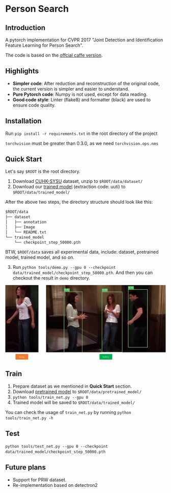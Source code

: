 # Person Search

## Introduction

A pytorch implementation for CVPR 2017 "Joint Detection and Identification Feature Learning for Person Search".

The code is based on the [offcial caffe version](https://github.com/ShuangLI59/person_search.git).

## Highlights

-   **Simpler code**: After reduction and reconstruction of the original code, the current version is simpler and easier to understand.
-   **Pure Pytorch code**: Numpy is not used, except for data reading.
-   **Good code style**: Linter (flake8) and formatter (black) are used to ensure code quality.

## Installation

Run `pip install -r requirements.txt` in the root directory of the project

`torchvision` must be greater than 0.3.0, as we need `torchvision.ops.nms`

## Quick Start

Let's say `$ROOT` is the root directory.

1. Download [CUHK-SYSU](https://pan.baidu.com/s/1jHLfeZk) dataset, unzip to `$ROOT/data/dataset/`
2. Download our [trained model](https://pan.baidu.com/s/1myLvpWHWJcAne3xDVuvQGg) (extraction code: uuti) to `$ROOT/data/trained_model/`

After the above two steps, the directory structure should look like this:

```
$ROOT/data
├── dataset
│   ├── annotation
│   ├── Image
│   └── README.txt
└── trained_model
    └── checkpoint_step_50000.pth
```

BTW, `$ROOT/data` saves all experimental data, include: dataset, pretrained model, trained model, and so on.

3. Run `python tools/demo.py --gpu 0 --checkpoint data/trained_model/checkpoint_step_50000.pth`.
   And then you can checkout the result in `demo` directory.

![demo.jpg](./imgs/demo.jpg)

## Train

1. Prepare dataset as we mentioned in **Quick Start** section.
2. Download [pretrained model](https://pan.baidu.com/s/1pYkGhnpl46DCuKyIbNNXqQ) to `$ROOT/data/pretrained_model/`
3. `python tools/train_net.py --gpu 0`
4. Trained model will be saved to `$ROOT/data/trained_model/`

You can check the usage of `train_net.py` by running `python tools/train_net.py -h`

## Test

`python tools/test_net.py --gpu 0 --checkpoint data/trained_model/checkpoint_step_50000.pth`

## Future plans

-   Support for PRW dataset.
-   Re-implementation based on detectron2
